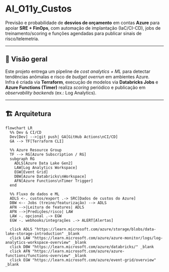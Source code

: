 # AI_O11y_Custos

Previsão e probabilidade de **desvios de orçamento** em contas **Azure** para apoiar **SRE + FinOps**, com automação de implantação (IaC/CI-CD), jobs de treinamento/scoring e funções agendadas para publicar sinais de risco/telemetria.

---

## 🔎 Visão geral

Este projeto entrega um pipeline de *cost analytics + ML* para detectar tendências anômalas e risco de *budget overrun* em ambientes Azure.  
Infra é criada via **Terraform**, execução de modelos via **Databricks Jobs** e **Azure Functions (Timer)** realiza *scoring* periódico e publicação em *observability backends* (ex.: Log Analytics).

---

## 🏗️ Arquitetura

```mermaid
flowchart LR
  %% Dev & CI/CD
  Dev[Dev] -->|git push| GA[GitHub Actions\nCI/CD]
  GA --> TF[Terraform CLI]

  %% Azure Resource Group
  TF --> RG[Azure Subscription / RG]
  subgraph RG
    ADLS[Azure Data Lake Gen2]
    LAW[Log Analytics Workspace]
    EGW[Event Grid]
    DBW[Azure Databricks\nWorkspace]
    AFN[Azure Functions\nTimer Trigger]
  end

  %% Fluxo de dados e ML
  ADLS <-. custos/export .-> SRC[Dados de custos do Azure]
  DBW <-- Jobs (treino/featurização) --> ADLS
  AFN -->|Leitura de features| ADLS
  AFN -->|Predições/risco| LAW
  LAW -. opcional .-> EGW
  EGW -. webhooks/integrações .-> ALERT[Alertas]

  click ADLS "https://learn.microsoft.com/azure/storage/blobs/data-lake-storage-introduction" _blank
  click LAW "https://learn.microsoft.com/azure/azure-monitor/logs/log-analytics-workspace-overview" _blank
  click DBW "https://learn.microsoft.com/azure/databricks/" _blank
  click AFN "https://learn.microsoft.com/azure/azure-functions/functions-overview" _blank
  click EGW "https://learn.microsoft.com/azure/event-grid/overview" _blank

